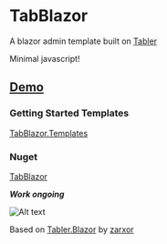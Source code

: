 # TabBlazor
A blazor admin template built on [Tabler](https://preview.tabler.io/)

Minimal javascript!

## [Demo](https://joadan.github.io/TabBlazor)

### Getting Started Templates
[TabBlazor.Templates](https://github.com/joadan/TabBlazor.Templates)

### Nuget
[TabBlazor](https://www.nuget.org/packages/TabBlazor/)

***Work ongoing***


![Alt text](TabBlazorDashbord.png?raw=true "Dashboard")

Based on [Tabler.Blazor](https://github.com/zarxor/Tabler.Blazor) by [zarxor](https://github.com/zarxor)

